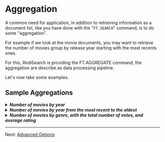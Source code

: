 # Aggregation

A common need for application, in addition to retrieving information as a document list, like you have done with the "`FT.SEARCH`" command, is to do some "aggregation".

For example if we look at the movie documents, you may want to retrieve the number of movies group by release year starting with the most recents ones.

For this, RediSearch is providing the FT.AGGREGATE command, the aggregation are describe as data processing pipeline.

Let's now take some examples.

## Sample Aggregations

<details> 
  <summary>
  <i><b>
  Number of movies by year
  </b></i>
  </summary>

```
> FT.AGGREGATE "idx:movie" "*" GROUPBY 1 @release_year REDUCE COUNT 0 AS nb_of_movies

 1) (integer) 60
 2) 1) "release_year"
    2) "1964"
    3) "nb_of_movies"
    4) "9"
 ...   
 61) 1) "release_year"
    2) "2010"
    3) "nb_of_movies"
    4) "15"
```



---
</details>


<details> 
  <summary>
  <i><b>
  Number of movies by year from the most recent to the oldest
  </b></i>
  </summary>

```
> FT.AGGREGATE "idx:movie" "*" GROUPBY 1 @release_year REDUCE COUNT 0 AS nb_of_movies SORTBY 2 @release_year DESC 

1) (integer) 60
 2) 1) "release_year"
    2) "2019"
    3) "nb_of_movies"
    4) "14"
 ...   
11) 1) "release_year"
    2) "2010"
    3) "nb_of_movies"
    4) "15"
```
---
</details>

<details> 
  <summary>
  <i><b>
  Number of movies by genre, with the total number of votes, and average rating
  </b></i>
  </summary>

```
> FT.AGGREGATE idx:movie "*" GROUPBY 1 @genre REDUCE COUNT 0 AS nb_of_movies REDUCE SUM 1 votes AS nb_of_votes REDUCE AVG 1 rating AS avg_rating SORTBY 4 @avg_rating DESC @nb_of_votes DESC


 1) (integer) 26
 2) 1) "genre"
    2) "fantasy"
    3) "nb_of_movies"
    4) "1"
    5) "nb_of_votes"
    6) "1500090"
    7) "avg_rating"
    8) "8.8"
...
11) 1) "genre"
    2) "romance"
    3) "nb_of_movies"
    4) "2"
    5) "nb_of_votes"
    6) "746"
    7) "avg_rating"
    8) "6.65"
```



---
</details>

----
Next: [Advanced Options](009-advanced-features.md)
